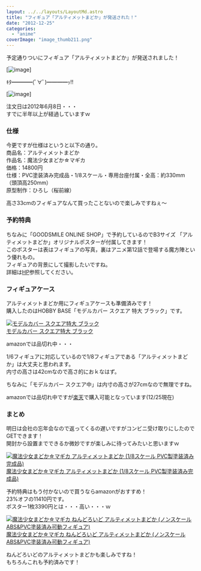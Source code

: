```yaml
---
layout: ../../layouts/LayoutMd.astro
title: "フィギュア「アルティメットまどか」が発送された！"
date: "2012-12-25"
categories: 
  - "anime"
coverImage: "image_thumb211.png"
---
```


予定通りついにフィギュア「アルティメットまどか」が発送されました！

[![image](/archive/images/image_thumb21.png "image")]

ｷﾀ━━━━(ﾟ∀ﾟ)━━━━ｯ!!

[![image](/archive/images/image_thumb22.png "image")]

注文日は2012年6月8日・・・  
すでに半年以上が経過していますｗ

### 仕様

今更ですが仕様はというと以下の通り。  
商品名：アルティメットまどか  
作品名：魔法少女まどか☆マギカ  
価格：14800円  
仕様：PVC塗装済み完成品・1/8スケール・専用台座付属・全高：約330mm（頭頂高250mm）  
原型制作：ひろし（桜前線）

高さ33cmのフィギュアなんて買ったことないので楽しみですねぇ～

### 予約特典

ちなみに「GOODSMILE ONLINE SHOP」で予約しているのでB3サイズ 「アルティメットまどか」オリジナルポスターが付属してきます！  
このポスターは表はフィギュアの写真，裏はアニメ第12話で登場する魔方陣という優れもの。  
フィギュアの背景にして撮影したいですね。  
詳細は[HP](http://www.goodsmile.info/post/ja/3421/%E3%82%A2%E3%83%AB%E3%83%86%E3%82%A3%E3%83%A1%E3%83%83%E3%83%88%E3%81%BE%E3%81%A9%E3%81%8B+%E4%BA%88%E7%B4%84%E3%82%AD%E3%83%A3%E3%83%B3%E3%83%9A%E3%83%BC%E3%83%B3.html)参照してください。

### フィギュアケース

アルティメットまどか用にフィギュアケースも準備済みです！  
購入したのはHOBBY BASE「モデルカバー スクエア 特大 ブラック」です。

[![モデルカバー スクエア特大 ブラック](/archive/images/no-image-no-ciu._AA160_.gif)  
モデルカバー スクエア特大 ブラック  
](https://www.amazon.co.jp/exec/obidos/ASIN/B00AMX3R64/mizuka123-22/ref=nosim)

amazonでは品切れ中・・・

1/6フィギュアに対応しているので1/8フィギュアである「アルティメットまどか」は大丈夫と思われます。  
内寸の高さは42cmなので高さ的におｋなはず。

ちなみに「モデルカバー スクエア中」は内寸の高さが27cmなので無理ですね。

amazonでは品切れ中ですが[楽天](http://hb.afl.rakuten.co.jp/hgc/108937b3.5e75690d.108937b4.2c23cedd/?pc=http%3a%2f%2fitem.rakuten.co.jp%2fyellowsubmarine%2f4534966091339%2f%3fscid%3daf_link_txt&m=http%3a%2f%2fm.rakuten.co.jp%2fyellowsubmarine%2fn%2f4534966091339)で購入可能となっています(12/25現在)

### まとめ

明日は会社の忘年会なので返ってくるの遅いですがコンビニ受け取りにしたのでGETできます！  
開封から設置までできるか微妙ですが楽しみに待ってみたいと思いますｗ

[![魔法少女まどか☆マギカ アルティメットまどか (1/8スケール PVC製塗装済み完成品)](/archive/images/51vSYmlo35L._SL160_.jpg)  
魔法少女まどか☆マギカ アルティメットまどか (1/8スケール PVC製塗装済み完成品)  
](https://www.amazon.co.jp/exec/obidos/ASIN/B0089IW922/mizuka123-22/ref=nosim)

予約特典はもう付かないので買うならamazonがおすすめ！  
23%オフの11410円です。  
ポスター1枚3390円とは・・・高い・・・ｗ

[![魔法少女まどか☆マギカ ねんどろいど アルティメットまどか (ノンスケール ABS&PVC塗装済み可動フィギュア)](/archive/images/51zIXz1D%2B-L._SL160_.jpg)  
魔法少女まどか☆マギカ ねんどろいど アルティメットまどか (ノンスケール ABS&PVC塗装済み可動フィギュア)  
](https://www.amazon.co.jp/exec/obidos/ASIN/B009QWMM40/mizuka123-22/ref=nosim)

ねんどろいどのアルティメットまどかも楽しみですね！  
もちろんこれも予約済みです！
